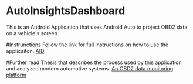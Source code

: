 # AutoInsightsDashboard
This is an Android Application that uses Android Auto to project OBD2 data on a vehicle's screen.

#Instrunctions
Follow the link for full instructions on how to use the applicaiton.
[AID](https://aid.cs.ucy.ac.cy/)

#Further read
Thesis that describes the process used by this application and analyzed modern automotive systems.
[An OBD2 data monitoring platform](./AnOBDDataMonitoringPlatforminAndroidAuto.pdf)

